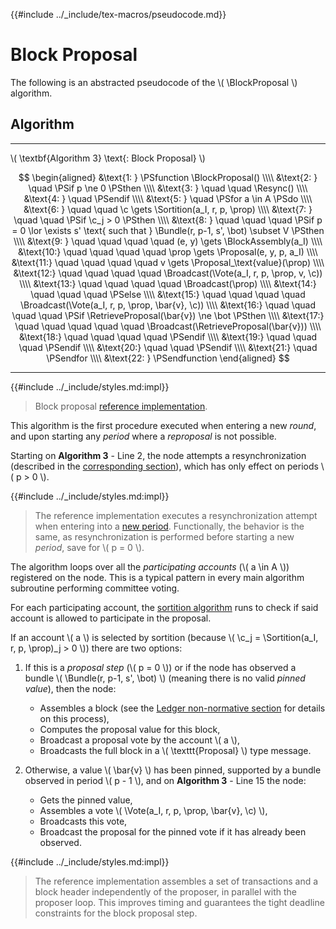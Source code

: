 {{#include ../_include/tex-macros/pseudocode.md}}

$$
\newcommand \Resync {\mathrm{ResynchronizationAttempt}}
\newcommand \BlockProposal {\mathrm{BlockProposal}}
\newcommand \BlockAssembly {\mathrm{BlockAssembly}}
\newcommand \Sortition {\mathrm{Sortition}}
\newcommand \Broadcast {\mathrm{Broadcast}}
\newcommand \RetrieveProposal {\mathrm{RetrieveProposal}}
\newcommand \c {\mathit{credentials}}
\newcommand \Proposal {\mathrm{Proposal}}
\newcommand \Bundle {\mathrm{Bundle}}
\newcommand \Vote {\mathrm{Vote}}
\newcommand \prop {\mathit{proposal}}
$$

# Block Proposal

The following is an abstracted pseudocode of the \\( \BlockProposal \\) algorithm.

## Algorithm

---

\\( \textbf{Algorithm 3} \text{: Block Proposal} \\)

$$
\begin{aligned}
&\text{1: } \PSfunction \BlockProposal() \\\\
&\text{2: } \quad \PSif p \ne 0 \PSthen \\\\
&\text{3: } \quad \quad \Resync() \\\\
&\text{4: } \quad \PSendif \\\\
&\text{5: } \quad \PSfor a \in A \PSdo \\\\
&\text{6: } \quad \quad \c \gets \Sortition(a_I, r, p, \prop) \\\\
&\text{7: } \quad \quad \PSif \c_j > 0 \PSthen \\\\
&\text{8: } \quad \quad \quad \PSif p = 0 \lor \exists s' \text{ such that } \Bundle(r, p-1, s', \bot) \subset V \PSthen \\\\
&\text{9: } \quad \quad \quad \quad (e, y) \gets \BlockAssembly(a_I) \\\\
&\text{10:} \quad \quad \quad \quad \prop \gets \Proposal(e, y, p, a_I) \\\\
&\text{11:} \quad \quad \quad \quad v \gets \Proposal_\text{value}(\prop) \\\\
&\text{12:} \quad \quad \quad \quad \Broadcast(\Vote(a_I, r, p, \prop, v, \c)) \\\\
&\text{13:} \quad \quad \quad \quad \Broadcast(\prop) \\\\
&\text{14:} \quad \quad \quad \PSelse \\\\
&\text{15:} \quad \quad \quad \quad \Broadcast(\Vote(a_I, r, p, \prop, \bar{v}, \c)) \\\\
&\text{16:} \quad \quad \quad \quad \PSif \RetrieveProposal(\bar{v}) \ne \bot \PSthen \\\\
&\text{17:} \quad \quad \quad \quad \quad \Broadcast(\RetrieveProposal(\bar{v})) \\\\
&\text{18:} \quad \quad \quad \quad \PSendif \\\\
&\text{19:} \quad \quad \quad \PSendif \\\\
&\text{20:} \quad \quad \PSendif \\\\
&\text{21:} \quad \PSendfor \\\\
&\text{22: } \PSendfunction
\end{aligned}
$$

---

{{#include ../_include/styles.md:impl}}
> Block proposal [reference implementation](https://github.com/algorand/go-algorand/blob/df0613a04432494d0f437433dd1efd02481db838/agreement/pseudonode.go#L286-L322).

This algorithm is the first procedure executed when entering a new _round_, and upon starting any _period_ where a
_reproposal_ is not possible.

Starting on **Algorithm 3** - Line 2, the node attempts a resynchronization (described
in the [corresponding section](#resynchronization-attempt)), which has only effect
on periods \\( p > 0 \\).

{{#include ../_include/styles.md:impl}}
> The reference implementation executes a resynchronization attempt when entering
> into a [new period](https://github.com/algorand/go-algorand/blob/55011f93fddb181c643f8e3f3d3391b62832e7cd/agreement/player.go#L411).
> Functionally, the behavior is the same, as resynchronization is performed before
> starting a new _period_, save for \\( p = 0 \\).

The algorithm loops over all the _participating accounts_ (\\( a \in A \\)) registered
on the node. This is a typical pattern in every main algorithm subroutine performing
committee voting.

For each participating account, the [sortition algorithm](crypto.md#cryptographic-sortition)
runs to check if said account is allowed to participate in the proposal.

If an account \\( a \\) is selected by sortition (because \\( \c_j = \Sortition(a_I, r, p, \prop)_j > 0 \\))
there are two options:

1. If this is a _proposal step_ (\\( p = 0 \\)) or if the node has observed a bundle
\\( \Bundle(r, p-1, s', \bot) \\) (meaning there is no valid _pinned value_), then
the node:

   - Assembles a block (see the [Ledger non-normative section](ledger/ledger-overview.md#block-assembly)
   for details on this process),
   - Computes the proposal value for this block,
   - Broadcast a proposal vote by the account \\( a \\),
   - Broadcasts the full block in a \\( \texttt{Proposal} \\) type message.

1. Otherwise, a value \\( \bar{v} \\) has been pinned, supported by a bundle observed
in period \\( p - 1 \\), and on **Algorithm 3** - Line 15 the node:

   - Gets the pinned value, 
   - Assembles a vote \\( \Vote(a_I, r, p, \prop, \bar{v}, \c) \\),
   - Broadcasts this vote,
   - Broadcast the proposal for the pinned vote if it has already been observed.

{{#include ../_include/styles.md:impl}}
> The reference implementation assembles a set of transactions and a block header
> independently of the proposer, in parallel with the proposer loop. This improves
> timing and guarantees the tight deadline constraints for the block proposal step.